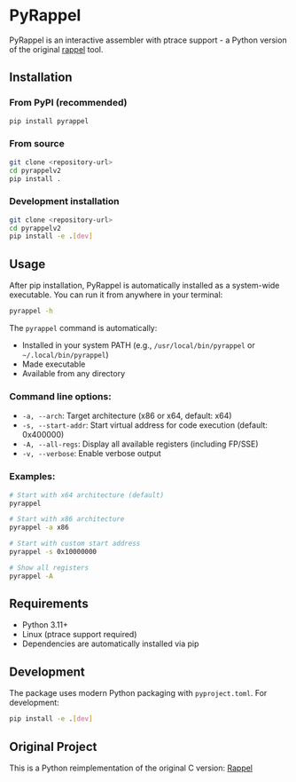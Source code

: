 # PyRappel

PyRappel is an interactive assembler with ptrace support - a Python version of the original [rappel](https://github.com/yrp604/rappel) tool.

## Installation

### From PyPI (recommended)
```bash
pip install pyrappel
```

### From source
```bash
git clone <repository-url>
cd pyrappelv2
pip install .
```

### Development installation
```bash
git clone <repository-url>
cd pyrappelv2
pip install -e .[dev]
```

## Usage

After pip installation, PyRappel is automatically installed as a system-wide executable. You can run it from anywhere in your terminal:

```bash
pyrappel -h
```

The `pyrappel` command is automatically:
- Installed in your system PATH (e.g., `/usr/local/bin/pyrappel` or `~/.local/bin/pyrappel`)
- Made executable
- Available from any directory

### Command line options:
- `-a, --arch`: Target architecture (x86 or x64, default: x64)
- `-s, --start-addr`: Start virtual address for code execution (default: 0x400000)
- `-A, --all-regs`: Display all available registers (including FP/SSE)
- `-v, --verbose`: Enable verbose output

### Examples:
```bash
# Start with x64 architecture (default)
pyrappel

# Start with x86 architecture
pyrappel -a x86

# Start with custom start address
pyrappel -s 0x10000000

# Show all registers
pyrappel -A
```

## Requirements

- Python 3.11+
- Linux (ptrace support required)
- Dependencies are automatically installed via pip

## Development

The package uses modern Python packaging with `pyproject.toml`. For development:

```bash
pip install -e .[dev]
```

## Original Project

This is a Python reimplementation of the original C version: [Rappel](https://github.com/yrp604/rappel)
